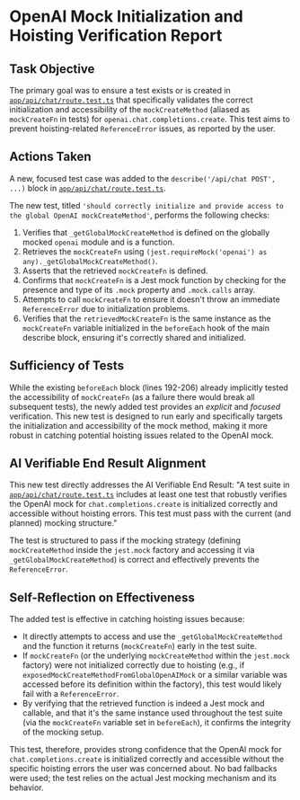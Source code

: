 # OpenAI Mock Initialization and Hoisting Verification Report

## Task Objective
The primary goal was to ensure a test exists or is created in [`app/api/chat/route.test.ts`](app/api/chat/route.test.ts:252) that specifically validates the correct initialization and accessibility of the `mockCreateMethod` (aliased as `mockCreateFn` in tests) for `openai.chat.completions.create`. This test aims to prevent hoisting-related `ReferenceError` issues, as reported by the user.

## Actions Taken
A new, focused test case was added to the `describe('/api/chat POST', ...)` block in [`app/api/chat/route.test.ts`](app/api/chat/route.test.ts:252).

The new test, titled `'should correctly initialize and provide access to the global OpenAI mockCreateMethod'`, performs the following checks:
1.  Verifies that `_getGlobalMockCreateMethod` is defined on the globally mocked `openai` module and is a function.
2.  Retrieves the `mockCreateFn` using `(jest.requireMock('openai') as any)._getGlobalMockCreateMethod()`.
3.  Asserts that the retrieved `mockCreateFn` is defined.
4.  Confirms that `mockCreateFn` is a Jest mock function by checking for the presence and type of its `.mock` property and `.mock.calls` array.
5.  Attempts to call `mockCreateFn` to ensure it doesn't throw an immediate `ReferenceError` due to initialization problems.
6.  Verifies that the `retrievedMockCreateFn` is the same instance as the `mockCreateFn` variable initialized in the `beforeEach` hook of the main describe block, ensuring it's correctly shared and initialized.

## Sufficiency of Tests
While the existing `beforeEach` block (lines 192-206) already implicitly tested the accessibility of `mockCreateFn` (as a failure there would break all subsequent tests), the newly added test provides an *explicit* and *focused* verification. This new test is designed to run early and specifically targets the initialization and accessibility of the mock method, making it more robust in catching potential hoisting issues related to the OpenAI mock.

## AI Verifiable End Result Alignment
This new test directly addresses the AI Verifiable End Result: "A test suite in [`app/api/chat/route.test.ts`](app/api/chat/route.test.ts) includes at least one test that robustly verifies the OpenAI mock for `chat.completions.create` is initialized correctly and accessible without hoisting errors. This test must pass with the current (and planned) mocking structure."

The test is structured to pass if the mocking strategy (defining `mockCreateMethod` inside the `jest.mock` factory and accessing it via `_getGlobalMockCreateMethod`) is correct and effectively prevents the `ReferenceError`.

## Self-Reflection on Effectiveness
The added test is effective in catching hoisting issues because:
- It directly attempts to access and use the `_getGlobalMockCreateMethod` and the function it returns (`mockCreateFn`) early in the test suite.
- If `mockCreateFn` (or the underlying `mockCreateMethod` within the `jest.mock` factory) were not initialized correctly due to hoisting (e.g., if `exposedMockCreateMethodFromGlobalOpenAIMock` or a similar variable was accessed before its definition within the factory), this test would likely fail with a `ReferenceError`.
- By verifying that the retrieved function is indeed a Jest mock and callable, and that it's the same instance used throughout the test suite (via the `mockCreateFn` variable set in `beforeEach`), it confirms the integrity of the mocking setup.

This test, therefore, provides strong confidence that the OpenAI mock for `chat.completions.create` is initialized correctly and accessible without the specific hoisting errors the user was concerned about. No bad fallbacks were used; the test relies on the actual Jest mocking mechanism and its behavior.